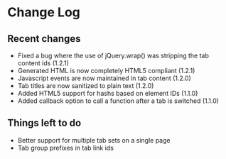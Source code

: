 Change Log
==========

Recent changes
--------------
* Fixed a bug where the use of jQuery.wrap() was stripping the tab content ids (1.2.1)
* Generated HTML is now completely HTML5 compliant (1.2.1)
* Javascript events are now maintained in tab content (1.2.0)
* Tab titles are now sanitized to plain text (1.2.0)
* Added HTML5 support for hashs based on element IDs (1.1.0)
* Added callback option to call a function after a tab is switched (1.1.0)

Things left to do
-----------------
* Better support for multiple tab sets on a single page
 * Tab group prefixes in tab link ids